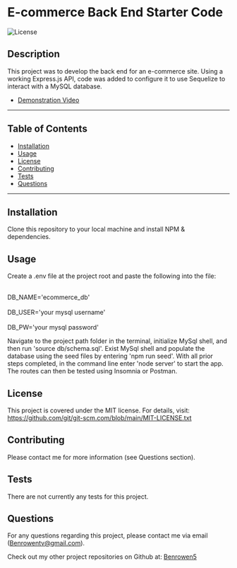 # E-commerce Back End Starter Code
  ![License](https://img.shields.io/badge/license-MIT-blue)
  
  ## Description
  This project was to develop the back end for an e-commerce site. Using a working Express.js API, code was added to configure it to use Sequelize to interact with a MySQL database.

  * [Demonstration Video](https://watch.screencastify.com/v/rd5m8W4B4hWN1sjUnxik)
  
  ***************************************************************
  ## Table of Contents
* [Installation](#installation)
* [Usage](#usage)
* [License](#license)
* [Contributing](#contributing)
* [Tests](#tests)
* [Questions](#questions)
***************************************************************
## Installation
Clone this repository to your local machine and install NPM & dependencies. 

## Usage
Create a .env file at the project root and paste the following into the file: 

<br>DB_NAME='ecommerce_db'<br>
<br>DB_USER='your mysql username'<br>
<br>DB_PW='your mysql password'<br>

Navigate to the project path folder in the terminal, initialize MySql shell, and then run 'source db/schema.sql'. Exist MySql shell and populate the database using the seed files by entering 'npm run seed'. With all prior steps completed, in the command line enter 'node server' to start the app. The routes can then be tested using Insomnia or Postman.
  
  
## License
  This project is covered under the MIT license. 
      For details, visit: https://github.com/git/git-scm.com/blob/main/MIT-LICENSE.txt
  
## Contributing
  Please contact me for more information (see Questions section).

## Tests
  There are not currently any tests for this project.

## Questions
  For any questions regarding this project, please contact me via email (Benrowentv@gmail.com).

  Check out my other project repositories on Github at: [Benrowen5](https://www.github.com/Benrowen5)
